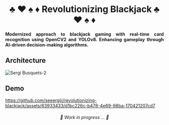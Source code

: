 <h1 align="center"> ♣️ ♥️ ♠️ ♦️ Revolutionizing Blackjack ♣️ ♥️ ♠️ ♦️</h1>

<h4 align="justify"> Modernized approach to blackjack gaming with real-time card recognition using OpenCV2 and YOLOv8. Enhancing gameplay through AI-driven decision-making algorithms.</h4>

<h2 align="justify"> Architecture </h2>

![Sergi Busquets-2](https://github.com/seeergiii/revolutionizing-blackjack/assets/63933433/282eb8d0-2ddf-4d17-8f58-7d2e870ef37b)

<h2 align="justify"> Demo </h2>

https://github.com/seeergiii/revolutionizing-blackjack/assets/63933433/d1bc226c-b478-4e69-98ba-170421207cd7

<h6 align="center"> 🚧 Work in progress ... 🚧 </h6>
